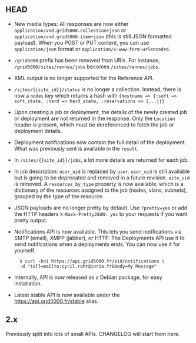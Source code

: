 ## HEAD

* New media types: All responses are now either
  `application/vnd.grid5000.collection+json` or
  `application/vnd.grid5000.item+json` (this is still JSON formatted payload).
  When you POST or PUT content, you can use `application/json` format or
  `application/x-www-form-urlencoded`.

* `/grid5000` prefix has been removed from URIs. For instance,
  `/grid5000/sites/rennes/jobs` becomes `/sites/rennes/jobs`.

* XML output is no longer supported for the Reference API.

* `/sites/{{site_id}}/status` is no longer a collection. Instead, there is now
  a `nodes` key which returns a hash with `{hostname => {:soft => soft_state,
  :hard => hard_state, :reservations => [...]}}`

* Upon creating a job or deployment, the details of the newly created job or
  deployment are not returned in the response. Only the `Location` header is
  present, which must be dereferenced to fetch the job or deployment details.

* Deployment notifications now contain the full detail of the deployment. What
  was previously sent is available in the `result`.

* In `/sites/{{site_id}}/jobs`, a lot more details are returned for each job.

* In job description: `user_uid` is replaced by `user`. `user_uid` is still
  available but is going to be deprecated and removed in a future revision.
  `site_uid` is removed. A `resources_by_type` property is now available,
  which is a dictionary of the resources assigned to the job (nodes, vlans,
  subnets), grouped by the type of the resource.

* JSON payloads are no longer pretty by default. Use `?pretty=yes` or add the
  HTTP headers `X-Rack-PrettyJSON: yes` to your requests if you want pretty
  output.

* Notifications API is now available. This lets you send notifications via
  SMTP (email), XMPP (jabber), or HTTP. The Deployments API use it to send
  notifications when a deployments ends. You can now use it for yourself.

        $ curl -kni https://api.grid5000.fr/sid/notifications \
        -d "to[]=mailto:cyril.rohr@inria.fr&body=My Message"

* Internally, API is now released as a Debian package, for easy installation.

* Latest stable API is now available under the https://api.grid5000.fr/stable
  alias.

## 2.x

Previously split into lots of small APIs. CHANGELOG will start from here.
